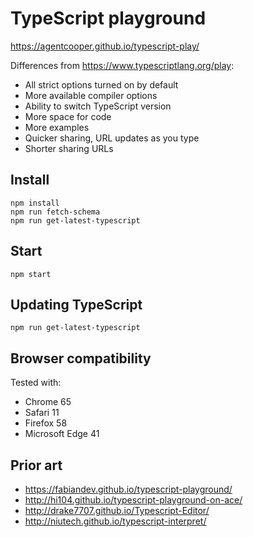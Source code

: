 # TypeScript playground

https://agentcooper.github.io/typescript-play/

Differences from https://www.typescriptlang.org/play:

* All strict options turned on by default
* More available compiler options
* Ability to switch TypeScript version
* More space for code
* More examples
* Quicker sharing, URL updates as you type
* Shorter sharing URLs

## Install

```
npm install
npm run fetch-schema
npm run get-latest-typescript
```

## Start

`npm start`

## Updating TypeScript

`npm run get-latest-typescript`

## Browser compatibility

Tested with:

* Chrome 65
* Safari 11
* Firefox 58
* Microsoft Edge 41

## Prior art

* https://fabiandev.github.io/typescript-playground/
* http://hi104.github.io/typescript-playground-on-ace/
* http://drake7707.github.io/Typescript-Editor/
* http://niutech.github.io/typescript-interpret/
